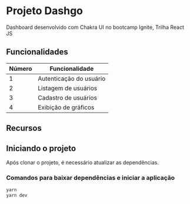 # Projeto Dashgo

Dashboard desenvolvido com Chakra UI no bootcamp Ignite, Trilha React JS

## Funcionalidades

| Número | Funcionalidade |
| - | - |
| 1 | Autenticação do usuário |
| 2 | Listagem de usuários |
| 3 | Cadastro de usuários |
| 4 | Exibição de gráficos |

## Recursos

## Iniciando o projeto

Após clonar o projeto, é necessário atualizar as dependências.

### Comandos para baixar dependências e iniciar a aplicação

```bash
yarn
yarn dev
```
